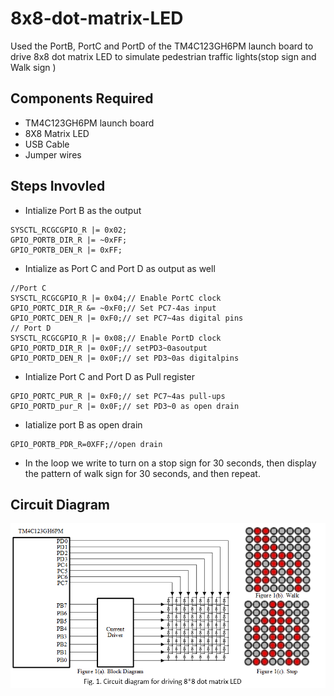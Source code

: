 # 8x8-dot-matrix-LED
Used the PortB, PortC and PortD of the TM4C123GH6PM launch board to drive 8x8 dot matrix LED to simulate pedestrian traffic lights(stop sign and Walk sign )
## Components Required
- TM4C123GH6PM launch board
- 8X8 Matrix LED
- USB Cable
- Jumper wires
## Steps Invovled
- Intialize Port B  as the output
```
SYSCTL_RCGCGPIO_R |= 0x02; 
GPIO_PORTB_DIR_R |= ~0xFF; 
GPIO_PORTB_DEN_R |= 0xFF;
```
- Intialize as Port C and Port D as output as well
```
//Port C
SYSCTL_RCGCGPIO_R |= 0x04;// Enable PortC clock
GPIO_PORTC_DIR_R &= ~0xF0;// Set PC7-4as input
GPIO_PORTC_DEN_R |= 0xF0;// set PC7~4as digital pins
// Port D
SYSCTL_RCGCGPIO_R |= 0x08;// Enable PortD clock
GPIO_PORTD_DIR_R |= 0x0F;// setPD3~0asoutput
GPIO_PORTD_DEN_R |= 0x0F;// set PD3~0as digitalpins
```
- Intialize Port C and Port D as Pull register
```
GPIO_PORTC_PUR_R |= 0xF0;// set PC7~4as pull-ups
GPIO_PORTD_pur_R |= 0x0F;// set PD3~0 as open drain
```
- Iatialize port B as open drain
```
GPIO_PORTB_PDR_R=0XFF;//open drain

```
- In the loop we write to turn on a stop sign for 30 seconds, then display the pattern of walk sign for 30 seconds, and then repeat.

## Circuit Diagram

<img src="/Capture.PNG?raw=true">